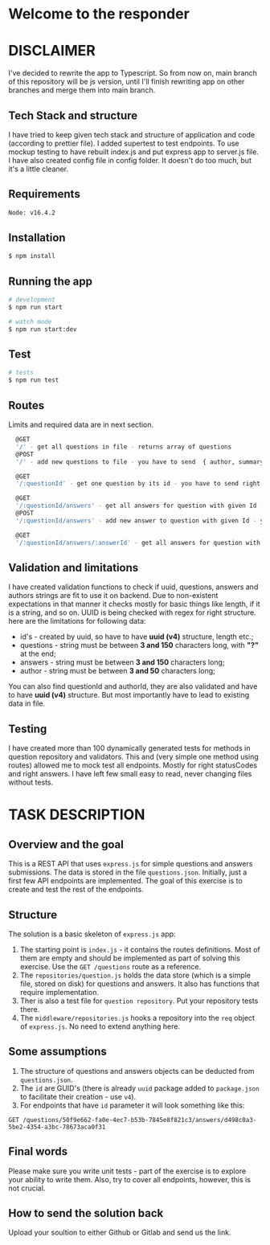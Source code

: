 # Welcome to the responder

# DISCLAIMER
I've decided to rewrite the app to Typescript. So from now on, main branch of this repository will be js version, until I'll finish rewriting app on other branches and merge them into main branch. 

## Tech Stack and structure
I have tried to keep given tech stack and structure of application and code (according to prettier file). 
I added supertest to test endpoints. To use mockup testing to have rebuilt index.js and put express app to server.js file.
I have also created config file in config folder. It doesn't do too much, but it's a little cleaner. 

## Requirements
```bash
Node: v16.4.2
```

## Installation
```bash
$ npm install
```

## Running the app

```bash
# development
$ npm run start

# watch mode
$ npm run start:dev
```

## Test

```bash
# tests
$ npm run test
```

## Routes
Limits and required data are in next section.
```bash
  @GET
  '/' - get all questions in file - returns array of questions
  @POST
  '/' - add new questions to file - you have to send  { author, summary } in body. Returns added  question id.
```

```bash
  @GET
  '/:questionId' - get one question by its id - you have to send right question id in param - returns array with question object
```

```bash
  @GET
  '/:questionId/answers' - get all answers for question with given Id - you have to send right question id in param - returns array of answers
  @POST
  '/:questionId/answers' - add new answer to question with given Id - you have to send right question id in param and  { author, summary } in body. Returns added  answer id.
```

```bash
  @GET
  '/:questionId/answers/:answerId' - get all answers for question with given Id - you have to send right question id and answer id in param - returns array with answer
```

## Validation and limitations
I have created validation functions to check if uuid, questions, answers and authors strings are fit to use it on backend. Due to non-existent expectations in that manner it checks mostly for basic things like length, if it is a string, and so on. UUID is being checked with regex for right structure. here are the limitations for following data:
* id's - created by uuid, so have to have **uuid (v4)** structure, length etc.;
* questions - string must be between **3 and 150** characters long, with **"?"** at the end;
* answers - string must be between **3 and 150** characters long;
* author - string must be between **3 and 50** characters long;

You can also find questionId and authorId, they are also validated and have to have **uuid (v4)** structure. But most importantly have to lead to existing data in file.


## Testing
I have created more than 100 dynamically generated tests for methods in question repository and validators. This and (very simple one method using routes) allowed me to mock test all endpoints. Mostly for right statusCodes and right answers. I have left few small easy to read, never changing files without tests.


# TASK DESCRIPTION

## Overview and the goal

This is a REST API that uses `express.js` for simple questions and answers submissions. The data is stored in the file `questions.json`. Initially, just a first few API endpoints are implemented. The goal of this exercise is to create and test the rest of the endpoints.

## Structure

The solution is a basic skeleton of `express.js` app:

1. The starting point is `index.js` - it contains the routes definitions. Most of them are empty and should be implemented as part of solving this exercise. Use the `GET /questions` route as a reference.
2. The `repositories/question.js` holds the data store (which is a simple file, stored on disk) for questions and answers. It also has functions that require implementation.
3. Ther is also a test file for `question repository`. Put your repository tests there.
4. The `middleware/repositories.js` hooks a repository into the `req` object of `express.js`. No need to extend anything here.

## Some assumptions

1. The structure of questions and answers objects can be deducted from `questions.json`.
2. The `id` are GUID's (there is already `uuid` package added to `package.json` to facilitate their creation - use `v4`).
3. For endpoints that have `id` parameter it will look something like this:

```
GET /questions/50f9e662-fa0e-4ec7-b53b-7845e8f821c3/answers/d498c0a3-5be2-4354-a3bc-78673aca0f31
```

## Final words

Please make sure you write unit tests - part of the exercise is to explore your ability to write them. Also, try to cover all endpoints, however, this is not crucial.

## How to send the solution back

Upload your soultion to either Github or Gitlab and send us the link.
